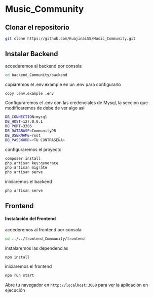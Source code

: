 # Music_Community
## Clonar el repositorio
```bash
git clone https://github.com/KuajinaiSS/Music_Community.git
```

## Instalar Backend
accederemos al backend por consola
```bash
cd backend_Community/backend
```

copiaremos el .env.example en un .env para configurarlo
```bash
copy .env.example .env
```

Configuraremos el .env con las credenciales de Mysql, la seccion que modificaremos de debe de ver algo asi
```bash
DB_CONNECTION=mysql
DB_HOST=127.0.0.1
DB_PORT=3306
DB_DATABASE=CommunityDB
DB_USERNAME=root
DB_PASSWORD=<TU CONTRASEÑA>
```

configuraremos el proyecto
```bash
composer install
php artisan key:generate
php artisan migrate
php artisan serve
```

iniciaremos el backend
```bash
php artisan serve
```

## Frontend

#### Instalación del Frontend

accederemos al frontend por consola
```bash
cd ../../frontend_Community/frontend
```

instalaremos las dependencias
```bash
npm install
```

iniciaremos el frontend
```bash
npm run start
```
Abre tu navegador en `http://localhost:3000` para ver la aplicación en ejecución


